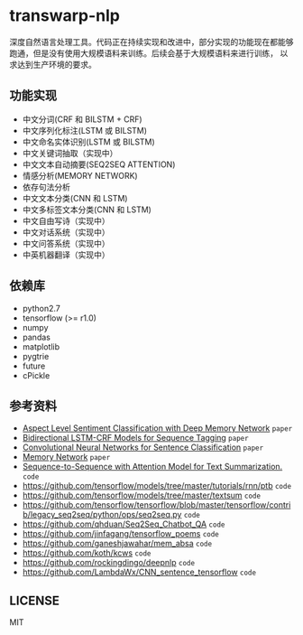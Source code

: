 # transwarp-nlp

深度自然语言处理工具。代码正在持续实现和改进中，部分实现的功能现在都能够跑通，但是没有使用大规模语料来训练。后续会基于大规模语料来进行训练，
以求达到生产环境的要求。

## 功能实现

- 中文分词(CRF 和 BILSTM + CRF)
- 中文序列化标注(LSTM 或 BILSTM)
- 中文命名实体识别(LSTM 或 BILSTM)
- 中文关键词抽取（实现中）
- 中文文本自动摘要(SEQ2SEQ ATTENTION)
- 情感分析(MEMORY NETWORK)
- 依存句法分析
- 中文文本分类(CNN 和 LSTM)
- 中文多标签文本分类(CNN 和 LSTM)
- 中文自由写诗（实现中）
- 中文对话系统（实现中）
- 中文问答系统（实现中）
- 中英机器翻译（实现中）

## 依赖库

* python2.7
* tensorflow (>= r1.0)
* numpy
* pandas
* matplotlib
* pygtrie
* future
* cPickle

## 参考资料

* [Aspect Level Sentiment Classification with Deep Memory Network](https://arxiv.org/abs/1605.08900) `paper`
* [Bidirectional LSTM-CRF Models for Sequence Tagging](https://arxiv.org/abs/1508.01991) `paper`
* [Convolutional Neural Networks for Sentence Classification](https://arxiv.org/abs/1408.5882) `paper`
* [Memory Network](https://arxiv.org/pdf/1410.3916.pdf) `paper`
* [Sequence-to-Sequence with Attention Model for Text Summarization.](https://github.com/tensorflow/models/tree/master/textsum) `code`
* https://github.com/tensorflow/models/tree/master/tutorials/rnn/ptb  `code`
* https://github.com/tensorflow/models/tree/master/textsum `code`
* https://github.com/tensorflow/tensorflow/blob/master/tensorflow/contrib/legacy_seq2seq/python/ops/seq2seq.py `code`
* https://github.com/qhduan/Seq2Seq_Chatbot_QA `code`
* https://github.com/jinfagang/tensorflow_poems `code`
* https://github.com/ganeshjawahar/mem_absa `code`
* https://github.com/koth/kcws `code`
* https://github.com/rockingdingo/deepnlp `code`
* https://github.com/LambdaWx/CNN_sentence_tensorflow `code`

## LICENSE

MIT
